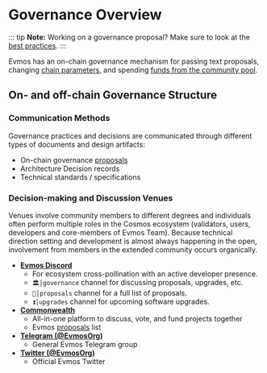 <!--
order: 1
title: "Overview"
-->

# Governance Overview

::: tip **Note:** Working on a governance proposal? Make sure to look at the
[best practices](./best_practices.md). :::

Evmos has an on-chain governance mechanism for passing text proposals, changing
[chain parameters](./param_change.md), and spending
[funds from the community pool](./community_pool.md).

## On- and off-chain Governance Structure

### Communication Methods

Governance practices and decisions are communicated through different types of
documents and design artifacts:

- On-chain governance [proposals](https://www.mintscan.io/evmos/proposals)
- Architecture Decision records
- Technical standards / specifications

### Decision-making and Discussion Venues

Venues involve community members to different degrees and individuals often
perform multiple roles in the Cosmos ecosystem (validators, users, developers
and core-members of Evmos Team). Because technical direction setting and
development is almost always happening in the open, involvement from members in
the extended community occurs organically.

- **[Evmos Discord](https://discord.gg/evmos)**
  - For ecosystem cross-pollination with an active developer presence.
  - `🏛│governance` channel for discussing proposals, upgrades, etc.
  - `📜│proposals` channel for a full list of proposals.
  - `⏫│upgrades` channel for upcoming software upgrades.
- **[Commonwealth](https://commonwealth.im/evmos)**
  - All-in-one platform to discuss, vote, and fund projects together
  - Evmos [proposals](https://commonwealth.im/evmos/proposals) list
- **[Telegram (@EvmosOrg)](https://t.me/EvmosOrg)**
  - General Evmos Telegram group
- **[Twitter (@EvmosOrg)](https://twitter.com/EvmosOrg)**
  - Official Evmos Twitter

